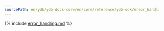 ```yaml
---
sourcePath: en/ydb/ydb-docs-core/en/core/reference/ydb-sdk/error_handling.md
---
```

{% include [error_handling.md](_includes/error_handling.md) %}
